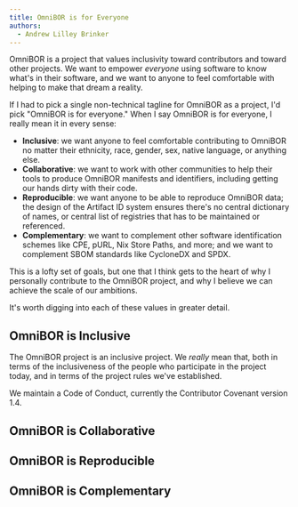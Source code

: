 ```yaml
---
title: OmniBOR is for Everyone
authors:
  - Andrew Lilley Brinker
---
```


OmniBOR is a project that values inclusivity toward contributors and toward
other projects. We want to empower _everyone_ using software to know what's in
their software, and we want to anyone to feel comfortable with helping to
make that dream a reality.

<!-- more -->

If I had to pick a single non-technical tagline for OmniBOR as a project, I'd
pick "OmniBOR is for everyone." When I say OmniBOR is for everyone, I really
mean it in every sense:

- __Inclusive__: we want anyone to feel comfortable contributing to OmniBOR no
  matter their ethnicity, race, gender, sex, native language, or anything else.
- __Collaborative__: we want to work with other communities to help their tools
  to produce OmniBOR manifests and identifiers, including getting our hands
  dirty with their code.
- __Reproducible__: we want anyone to be able to reproduce OmniBOR data; the
  design of the Artifact ID system ensures there's no central dictionary of
  names, or central list of registries that has to be maintained or referenced.
- __Complementary__: we want to complement other software identification
  schemes like CPE, pURL, Nix Store Paths, and more; and we want to complement
  SBOM standards like CycloneDX and SPDX.

This is a lofty set of goals, but one that I think gets to the heart of why I
personally contribute to the OmniBOR project, and why I believe we can achieve
the scale of our ambitions.

It's worth digging into each of these values in greater detail.

## OmniBOR is Inclusive

The OmniBOR project is an inclusive project. We _really_ mean that, both in
terms of the inclusiveness of the people who participate in the project today,
and in terms of the project rules we've established.

We maintain a Code of Conduct, currently the Contributor Covenant version 1.4.

## OmniBOR is Collaborative

## OmniBOR is Reproducible

## OmniBOR is Complementary
